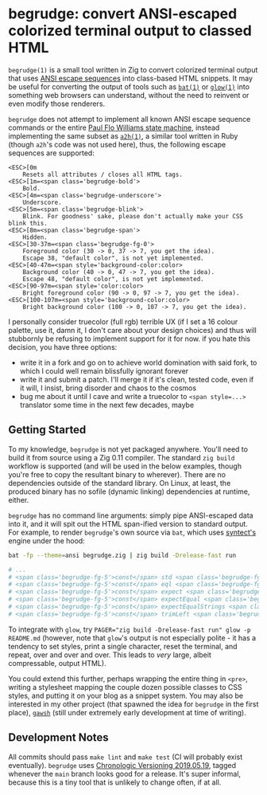 # begrudge: convert ANSI-escaped colorized terminal output to classed HTML

`begrudge(1)` is a small tool written in Zig to convert colorized terminal
output that uses [ANSI escape
sequences](https://gist.github.com/fnky/458719343aabd01cfb17a3a4f7296797) into
class-based HTML snippets. It may be useful for converting the output of tools
such as [`bat(1)`](https://github.com/sharkdp/bat) or
[`glow(1)`](https://github.com/charmbracelet/glow) into something web browsers
can understand, without the need to reinvent or even modify those renderers.

`begrudge` does not attempt to implement all known ANSI escape sequence
commands or the entire [Paul Flo Williams state
machine](https://vt100.net/emu/dec_ansi_parser), instead implementing the same
subset as [`a2h(1)`](https://rtomayko.github.io/bcat/a2h.1.html), a similar
tool written in Ruby (though `a2h`'s code was not used here), thus, the
following escape sequences are supported:

```
<ESC>[0m
    Resets all attributes / closes all HTML tags.
<ESC>[1m=<span class='begrudge-bold'>
    Bold.
<ESC>[4m=<span class='begrudge-underscore'>
    Underscore.
<ESC>[5m=<span class='begrudge-blink'>
    Blink. For goodness' sake, please don't actually make your CSS blink this.
<ESC>[8m=<span class='begrudge-span'>
    Hidden.
<ESC>[30-37m=<span class='begrudge-fg-0'>
    Foreground color (30 -> 0, 37 -> 7, you get the idea).
    Escape 38, "default color", is not yet implemented.
<ESC>[40-47m=<span style='background-color:color>
    Background color (40 -> 0, 47 -> 7, you get the idea).
    Escape 48, "default color", is not yet implemented.
<ESC>[90-97m=<span style='color:color>
    Bright foreground color (90 -> 0, 97 -> 7, you get the idea).
<ESC>[100-107m=<span style='background-color:color>
    Bright background color (100 -> 0, 107 -> 7, you get the idea).
```

I personally consider truecolor (full rgb) terrible UX (if I set a 16 colour
palette, use it, damn it, I don't care about your design choices) and thus will
stubbornly be refusing to implement support for it for now. if you hate this
decision, you have three options:

- write it in a fork and go on to achieve world domination with said fork,
  to which I could well remain blissfully ignorant forever
- write it and submit a patch. I'll merge it if it's clean, tested code,
  even if it will, I insist, bring disorder and chaos to the cosmos
- bug me about it until I cave and write a truecolor to `<span style=...>`
  translator some time in the next few decades, maybe

## Getting Started

To my knowledge, `begrudge` is not yet packaged anywhere. You'll need to build
it from source using a Zig 0.11 compiler. The standard `zig build` workflow is
supported (and will be used in the below examples, though you're free to copy
the resultant binary to wherever). There are no dependencies outside of the
standard library. On Linux, at least, the produced binary has no sofile (dynamic
linking) dependencies at runtime, either.

`begrudge` has no command line arguments: simply pipe ANSI-escaped data into
it, and it will spit out the HTML span-ified version to standard output. For
example, to render `begrudge`'s own source via `bat`, which uses
[syntect's](https://github.com/trishume/syntect) engine under the hood:

```sh
bat -fp --theme=ansi begrudge.zig | zig build -Drelease-fast run

# ...
# <span class='begrudge-fg-5'>const</span> std <span class='begrudge-fg-5'>=</span> <span class='begrudge-fg-5'>@import</span>(<span class='begrudge-fg-2'>"std"</span>);
# <span class='begrudge-fg-5'>const</span> eql <span class='begrudge-fg-5'>=</span> std.mem.eql;
# <span class='begrudge-fg-5'>const</span> expect <span class='begrudge-fg-5'>=</span> std.testing.expect;
# <span class='begrudge-fg-5'>const</span> expectEqual <span class='begrudge-fg-5'>=</span> std.testing.expectEqual;
# <span class='begrudge-fg-5'>const</span> expectEqualStrings <span class='begrudge-fg-5'>=</span> std.testing.expectEqualStrings;
# <span class='begrudge-fg-5'>const</span> trimLeft <span class='begrudge-fg-5'>=</span> std.mem.trimLeft;
```

To integrate with `glow`, try `PAGER="zig build -Drelease-fast run" glow -p
README.md` (however, note that `glow`'s output is not especially polite - it
has a tendency to set styles, print a single character, reset the terminal, and
repeat, over and over and over. This leads to *very* large, albeit
compressable, output HTML).

You could extend this further, perhaps wrapping the entire thing in `<pre>`,
writing a stylesheet mapping the couple dozen possible classes to CSS styles,
and putting it on your blog as a snippet system. You may also be interested in
my other project (that spawned the idea for `begrudge` in the first place),
[`gawsh`](https://github.com/klardotsh/gawsh) (still under extremely early
development at time of writing).

## Development Notes

All commits should pass `make lint` and `make test` (CI will probably exist
eventually). `begrudge` uses [Chronologic Versioning
2019.05.19](https://chronver.org/spec/2019.05.19), tagged whenever the `main`
branch looks good for a release. It's super informal, because this is a tiny
tool that is unlikely to change often, if at all.
